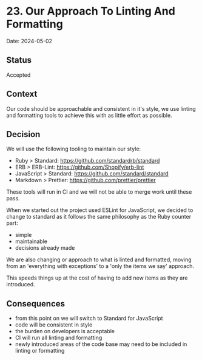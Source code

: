 # 23. Our Approach To Linting And Formatting

Date: 2024-05-02

## Status

Accepted

## Context

Our code should be approachable and consistent in it's style, we use linting and
formatting tools to achieve this with as little effort as possible.

## Decision

We will use the following tooling to maintain our style:

- Ruby > Standard: https://github.com/standardrb/standard
- ERB > ERB-Lint: https://github.com/Shopify/erb-lint
- JavaScript > Standard: https://github.com/standard/standard
- Markdown > Prettier: https://github.com/prettier/prettier

These tools will run in CI and we will not be able to merge work until these
pass.

When we started out the project used ESLint for JavaScript, we decided to change
to standard as it follows the same philosophy as the Ruby counter part:

- simple
- maintainable
- decisions already made

We are also changing or approach to what is linted and formatted, moving from an
'everything with exceptions' to a 'only the items we say' approach.

This speeds things up at the cost of having to add new items as they are
introduced.

## Consequences

- from this point on we will switch to Standard for JavaScript
- code will be consistent in style
- the burden on developers is acceptable
- CI will run all linting and formatting
- newly introduced areas of the code base may need to be included in linting or
  formatting
